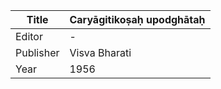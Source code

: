 |Title | Caryāgitikoṣaḥ upodghātaḥ 
| --- | --- 
|Editor | -
|Publisher | Visva Bharati
|Year | 1956